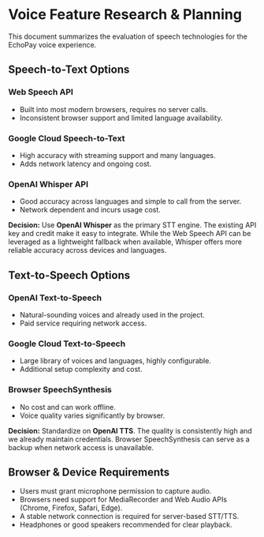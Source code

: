 # Voice Feature Research & Planning

This document summarizes the evaluation of speech technologies for the EchoPay voice experience.

## Speech-to-Text Options

### Web Speech API
- Built into most modern browsers, requires no server calls.
- Inconsistent browser support and limited language availability.

### Google Cloud Speech-to-Text
- High accuracy with streaming support and many languages.
- Adds network latency and ongoing cost.

### OpenAI Whisper API
- Good accuracy across languages and simple to call from the server.
- Network dependent and incurs usage cost.

**Decision:** Use **OpenAI Whisper** as the primary STT engine. The existing API key and credit make it easy to integrate. While the Web Speech API can be leveraged as a lightweight fallback when available, Whisper offers more reliable accuracy across devices and languages.

## Text-to-Speech Options

### OpenAI Text-to-Speech
- Natural-sounding voices and already used in the project.
- Paid service requiring network access.

### Google Cloud Text-to-Speech
- Large library of voices and languages, highly configurable.
- Additional setup complexity and cost.

### Browser SpeechSynthesis
- No cost and can work offline.
- Voice quality varies significantly by browser.

**Decision:** Standardize on **OpenAI TTS**. The quality is consistently high and we already maintain credentials. Browser SpeechSynthesis can serve as a backup when network access is unavailable.

## Browser & Device Requirements
- Users must grant microphone permission to capture audio.
- Browsers need support for MediaRecorder and Web Audio APIs (Chrome, Firefox, Safari, Edge).
- A stable network connection is required for server-based STT/TTS.
- Headphones or good speakers recommended for clear playback.
